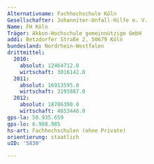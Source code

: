 ```yaml
---
Alternativname: Fachhochschule Köln
Gesellschafter: Johanniter-Unfall-Hilfe e. V.
Name: FH Köln
Träger: Akkon-Hochschule gemeinnützige GmbH
addi: Betzdorfer Straße 2, 50679 Köln
bundesland: Nordrhein-Westfalen
drittmittel:
  2010:
    absolut: 12464712.0
    wirtschaft: 3016142.0
  2011:
    absolut: 16913595.0
    wirtschaft: 3193887.0
  2012:
    absolut: 18706390.0
    wirtschaft: 4853446.0
gps-la: 50.935.659
gps-lo: 6.988.985
hs-art: Fachhochschulen (ohne Private)
orientierung: staatlich
uID: '5830'

---
```


